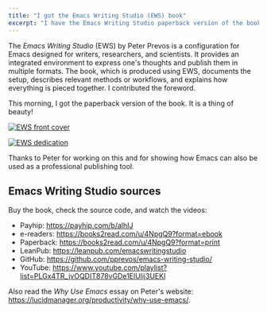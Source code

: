 ```yaml
---
title: "I got the Emacs Writing Studio (EWS) book"
excerpt: "I have the Emacs Writing Studio paperback version of the book. It is nice and shows that we can use Emacs for publishing."
---
```


The _Emacs Writing Studio_ (EWS) by Peter Prevos is a configuration
for Emacs designed for writers, researchers, and scientists. It
provides an integrated environment to express one's thoughts and
publish them in multiple formats. The book, which is produced using
EWS, documents the setup, describes relevant methods or workflows, and
explains how everything is pieced together. I contributed the foreword.

This morning, I got the paperback version of the book. It is a thing
of beauty!

<a href="{{'/assets/images/attachments/2025-08-06-ews-front-cover.jpg' | absolute_url }}"><img alt="EWS front cover" src="{{'/assets/images/attachments/2025-08-06-ews-front-cover.jpg' | absolute_url }}"/></a>

<a href="{{'/assets/images/attachments/2025-08-06-ews-dedication.jpg' | absolute_url }}"><img alt="EWS dedication" src="{{'/assets/images/attachments/2025-08-06-ews-dedication.jpg' | absolute_url }}"/></a>

Thanks to Peter for working on this and for showing how Emacs can also
be used as a professional publishing tool.

## Emacs Writing Studio sources

Buy the book, check the source code, and watch the videos:

- Payhip: <https://payhip.com/b/alhIJ>
- e-readers: <https://books2read.com/u/4NpgQ9?format=ebook>
- Paperback: <https://books2read.com/u/4NpgQ9?format=print>
- LeanPub: <https://leanpub.com/emacswritingstudio>
- GitHub: <https://github.com/pprevos/emacs-writing-studio/>
- YouTube: <https://www.youtube.com/playlist?list=PLGx4TR_jvOQDIT878vGDe1ElUlij3UEKI>

Also read the _Why Use Emacs_ essay on Peter's website: <https://lucidmanager.org/productivity/why-use-emacs/>.
